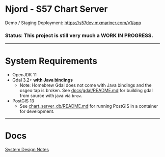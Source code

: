 # Njord - S57 Chart Server

Demo / Staging Deployment: https://s57dev.mxmariner.com/v1/app

### Status: This project is still very much a WORK IN PROGRESS.

----------

# System Requirements

* OpenJDK 11
* Gdal 3.2+ **with Java bindings**
  * Note: Homebrew Gdal does not come with Java bindings and the osgeo tap is broken. 
          See [docs/gdal/README.md](docs/gdal/README.md) for building gdal from source with java via `brew`.
* PostGIS 13
  * See [chart_server_db/README.md](chart_server_db/README.md) for running PostGIS in a container for development. 

----------

# Docs

[System Design Notes](docs/DESIGN.md)